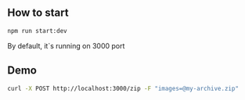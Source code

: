 ## How to start

```bash
npm run start:dev
```
By default, it`s running on 3000 port

## Demo

```bash
curl -X POST http://localhost:3000/zip -F "images=@my-archive.zip"
```
